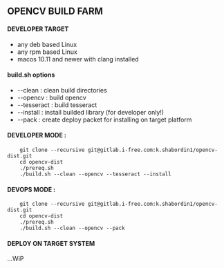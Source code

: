 ## OPENCV BUILD FARM

#### DEVELOPER TARGET 

* any deb based Linux 
* any rpm based Linux
* macos 10.11 and newer with clang installed


#### build.sh options
* --clean : clean build directories
* --opencv : build opencv
* --tesseract : build tesseract
* --install : install builded library (for developer only!)
* --pack : create deploy packet for installing on target platform


#### DEVELOPER MODE :

		git clone --recursive git@gitlab.i-free.com:k.shabordin1/opencv-dist.git
		cd opencv-dist
		./prereq.sh
		./build.sh --clean --opencv --tesseract --install 


#### DEVOPS MODE : 

		git clone --recursive git@gitlab.i-free.com:k.shabordin1/opencv-dist.git
		cd opencv-dist
		./prereq.sh
		./build.sh --clean --opencv --pack



#### DEPLOY ON TARGET SYSTEM

...WiP 		 
	
		



